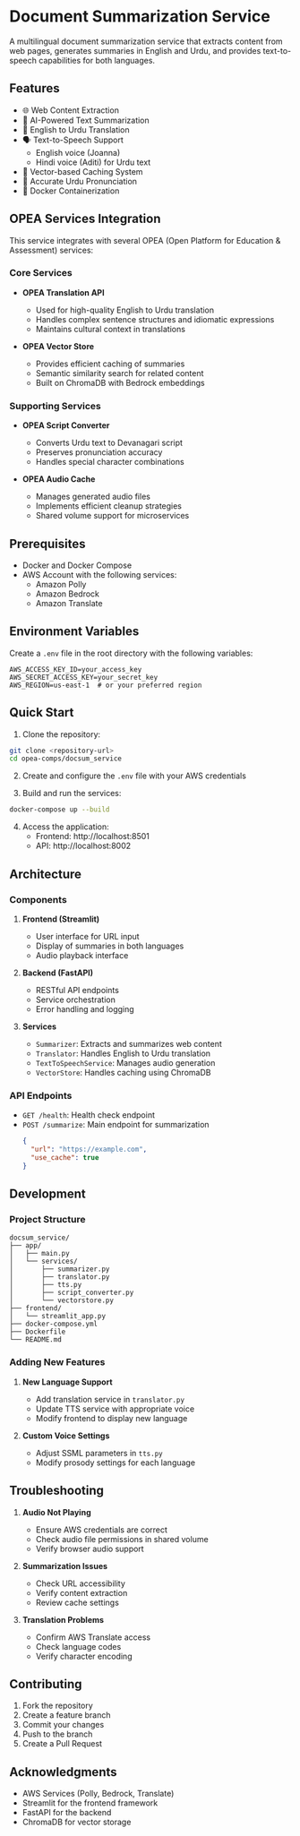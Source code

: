 # Document Summarization Service

A multilingual document summarization service that extracts content from web pages, generates summaries in English and Urdu, and provides text-to-speech capabilities for both languages.

## Features

- 🌐 Web Content Extraction
- 📝 AI-Powered Text Summarization
- 🔄 English to Urdu Translation
- 🗣️ Text-to-Speech Support
  - English voice (Joanna)
  - Hindi voice (Aditi) for Urdu text
- 💾 Vector-based Caching System
- 🎯 Accurate Urdu Pronunciation
- 🚀 Docker Containerization

## OPEA Services Integration

This service integrates with several OPEA (Open Platform for Education & Assessment) services:

### Core Services
- **OPEA Translation API**
  - Used for high-quality English to Urdu translation
  - Handles complex sentence structures and idiomatic expressions
  - Maintains cultural context in translations

- **OPEA Vector Store**
  - Provides efficient caching of summaries
  - Semantic similarity search for related content
  - Built on ChromaDB with Bedrock embeddings

### Supporting Services
- **OPEA Script Converter**
  - Converts Urdu text to Devanagari script
  - Preserves pronunciation accuracy
  - Handles special character combinations

- **OPEA Audio Cache**
  - Manages generated audio files
  - Implements efficient cleanup strategies
  - Shared volume support for microservices

## Prerequisites

- Docker and Docker Compose
- AWS Account with the following services:
  - Amazon Polly
  - Amazon Bedrock
  - Amazon Translate

## Environment Variables

Create a `.env` file in the root directory with the following variables:

```env
AWS_ACCESS_KEY_ID=your_access_key
AWS_SECRET_ACCESS_KEY=your_secret_key
AWS_REGION=us-east-1  # or your preferred region
```

## Quick Start

1. Clone the repository:
```bash
git clone <repository-url>
cd opea-comps/docsum_service
```

2. Create and configure the `.env` file with your AWS credentials

3. Build and run the services:
```bash
docker-compose up --build
```

4. Access the application:
   - Frontend: http://localhost:8501
   - API: http://localhost:8002

## Architecture

### Components

1. **Frontend (Streamlit)**
   - User interface for URL input
   - Display of summaries in both languages
   - Audio playback interface

2. **Backend (FastAPI)**
   - RESTful API endpoints
   - Service orchestration
   - Error handling and logging

3. **Services**
   - `Summarizer`: Extracts and summarizes web content
   - `Translator`: Handles English to Urdu translation
   - `TextToSpeechService`: Manages audio generation
   - `VectorStore`: Handles caching using ChromaDB

### API Endpoints

- `GET /health`: Health check endpoint
- `POST /summarize`: Main endpoint for summarization
  ```json
  {
    "url": "https://example.com",
    "use_cache": true
  }
  ```

## Development

### Project Structure

```
docsum_service/
├── app/
│   ├── main.py
│   └── services/
│       ├── summarizer.py
│       ├── translator.py
│       ├── tts.py
│       ├── script_converter.py
│       └── vectorstore.py
├── frontend/
│   └── streamlit_app.py
├── docker-compose.yml
├── Dockerfile
└── README.md
```

### Adding New Features

1. **New Language Support**
   - Add translation service in `translator.py`
   - Update TTS service with appropriate voice
   - Modify frontend to display new language

2. **Custom Voice Settings**
   - Adjust SSML parameters in `tts.py`
   - Modify prosody settings for each language

## Troubleshooting

1. **Audio Not Playing**
   - Ensure AWS credentials are correct
   - Check audio file permissions in shared volume
   - Verify browser audio support

2. **Summarization Issues**
   - Check URL accessibility
   - Verify content extraction
   - Review cache settings

3. **Translation Problems**
   - Confirm AWS Translate access
   - Check language codes
   - Verify character encoding

## Contributing

1. Fork the repository
2. Create a feature branch
3. Commit your changes
4. Push to the branch
5. Create a Pull Request


## Acknowledgments

- AWS Services (Polly, Bedrock, Translate)
- Streamlit for the frontend framework
- FastAPI for the backend
- ChromaDB for vector storage
